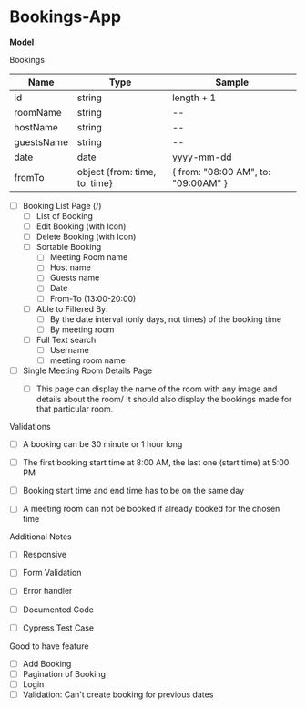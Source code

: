 # Bookings-App

**Model**

Bookings

| Name       | Type                          | Sample                              |
| ---------- | ----------------------------- | ----------------------------------- |
| id         | string                        | length + 1                          |
| roomName   | string                        | --                                  |
| hostName   | string                        | --                                  |
| guestsName | string                        | --                                  |
| date       | date                          | yyyy-mm-dd                          |
| fromTo     | object {from: time, to: time} | { from: "08:00 AM", to: "09:00AM" } |



- [ ] Booking List Page (/)
  - [ ] List of Booking
  - [ ] Edit Booking (with Icon)
  - [ ] Delete Booking (with Icon)
  - [ ] Sortable Booking
    - [ ] Meeting Room name
    - [ ] Host name
    - [ ] Guests name
    - [ ] Date
    - [ ] From-To (13:00-20:00)
  - [ ] Able to Filtered By:
    - [ ] By the date interval (only days, not times) of the booking time
    - [ ] By meeting room
  - [ ] Full Text search
    - [ ] Username
    - [ ] meeting room name
- [ ] Single Meeting Room Details Page
  - [ ] This page can display the name of the room with any image and details about the room/
    It should also display the bookings made for that particular room.



Validations

- [ ] A booking can be 30 minute or 1 hour long
- [ ] The first booking start time at 8:00 AM, the last one (start time) at 5:00 PM
- [ ] Booking start time and end time has to be on the same day
- [ ] A meeting room can not be booked if already booked for the chosen time



Additional Notes

- [ ] Responsive
- [ ] Form Validation
- [ ] Error handler
- [ ] Documented Code
- [ ] Cypress Test Case



Good to have feature

- [ ] Add Booking
- [ ] Pagination of Booking
- [ ] Login
- [ ] Validation: Can't create booking for previous dates
